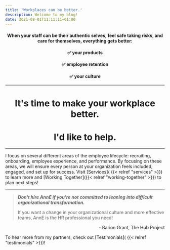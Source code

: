 ```yaml
---
title: 'Workplaces can be better.'
description: Welcome to my blog!
date: 2021-08-01T11:11:11+01:00
---
```


<h4 style="text-align: center;">When your staff can be their authentic selves, feel safe taking risks, and care for themselves, everything gets better: </h4>

<h4 style="text-align: center;"> ✅ your products </h4>

<h4 style="text-align: center;"> ✅ employee retention </h4>

<h4 style="text-align: center;"> ✅ your culture </h4>


----------
<h1 style="text-align: center;"> It's time to make your workplace better. </h1>

<h1 style="text-align: center;"> I'd like to help. </h1>

----------

I focus on several different areas of the employee lifecycle: recruiting, onboarding, employee experience, and performance. By focusing on these areas, we will ensure every person at your organization feels included, engaged, and set up for success. Visit [Services]( {{< relref "services" >}}) to learn more and [Working Together]({{< relref "working-together" >}}) to plan next steps!

----------

> ***Don't hire AnnE if you're not committed to leaning into difficult organizational transformation.***
>
> If you want a change in your organizational culture and more effective teams, AnnE is the HR professional you need!

<p style="text-align: right;"> - Barion Grant, The Hub Project </p>

To hear more from my partners, check out [Testimonials]( {{< relref "testimonials" >}})!